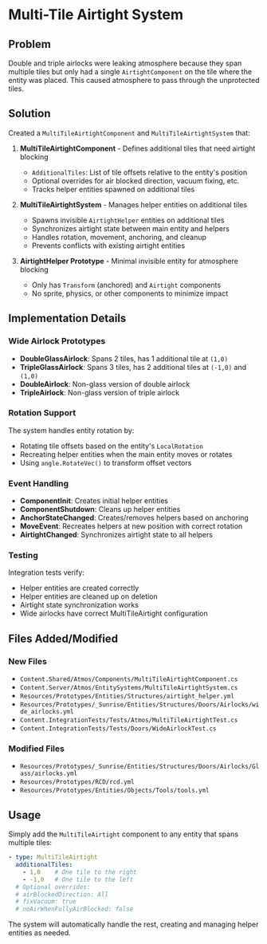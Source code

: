 # Multi-Tile Airtight System

## Problem
Double and triple airlocks were leaking atmosphere because they span multiple tiles but only had a single `AirtightComponent` on the tile where the entity was placed. This caused atmosphere to pass through the unprotected tiles.

## Solution
Created a `MultiTileAirtightComponent` and `MultiTileAirtightSystem` that:

1. **MultiTileAirtightComponent** - Defines additional tiles that need airtight blocking
   - `AdditionalTiles`: List of tile offsets relative to the entity's position
   - Optional overrides for air blocked direction, vacuum fixing, etc.
   - Tracks helper entities spawned on additional tiles

2. **MultiTileAirtightSystem** - Manages helper entities on additional tiles
   - Spawns invisible `AirtightHelper` entities on additional tiles
   - Synchronizes airtight state between main entity and helpers
   - Handles rotation, movement, anchoring, and cleanup
   - Prevents conflicts with existing airtight entities

3. **AirtightHelper Prototype** - Minimal invisible entity for atmosphere blocking
   - Only has `Transform` (anchored) and `Airtight` components
   - No sprite, physics, or other components to minimize impact

## Implementation Details

### Wide Airlock Prototypes
- **DoubleGlassAirlock**: Spans 2 tiles, has 1 additional tile at `(1,0)`
- **TripleGlassAirlock**: Spans 3 tiles, has 2 additional tiles at `(-1,0)` and `(1,0)`
- **DoubleAirlock**: Non-glass version of double airlock
- **TripleAirlock**: Non-glass version of triple airlock

### Rotation Support
The system handles entity rotation by:
- Rotating tile offsets based on the entity's `LocalRotation`
- Recreating helper entities when the main entity moves or rotates
- Using `angle.RotateVec()` to transform offset vectors

### Event Handling
- **ComponentInit**: Creates initial helper entities
- **ComponentShutdown**: Cleans up helper entities
- **AnchorStateChanged**: Creates/removes helpers based on anchoring
- **MoveEvent**: Recreates helpers at new position with correct rotation
- **AirtightChanged**: Synchronizes airtight state to all helpers

### Testing
Integration tests verify:
- Helper entities are created correctly
- Helper entities are cleaned up on deletion
- Airtight state synchronization works
- Wide airlocks have correct MultiTileAirtight configuration

## Files Added/Modified

### New Files
- `Content.Shared/Atmos/Components/MultiTileAirtightComponent.cs`
- `Content.Server/Atmos/EntitySystems/MultiTileAirtightSystem.cs`
- `Resources/Prototypes/Entities/Structures/airtight_helper.yml`
- `Resources/Prototypes/_Sunrise/Entities/Structures/Doors/Airlocks/wide_airlocks.yml`
- `Content.IntegrationTests/Tests/Atmos/MultiTileAirtightTest.cs`
- `Content.IntegrationTests/Tests/Doors/WideAirlockTest.cs`

### Modified Files
- `Resources/Prototypes/_Sunrise/Entities/Structures/Doors/Airlocks/Glass/airlocks.yml`
- `Resources/Prototypes/RCD/rcd.yml`
- `Resources/Prototypes/Entities/Objects/Tools/tools.yml`

## Usage
Simply add the `MultiTileAirtight` component to any entity that spans multiple tiles:

```yaml
- type: MultiTileAirtight
  additionalTiles:
    - 1,0    # One tile to the right
    - -1,0   # One tile to the left
  # Optional overrides:
  # airBlockedDirection: All
  # fixVacuum: true
  # noAirWhenFullyAirBlocked: false
```

The system will automatically handle the rest, creating and managing helper entities as needed.